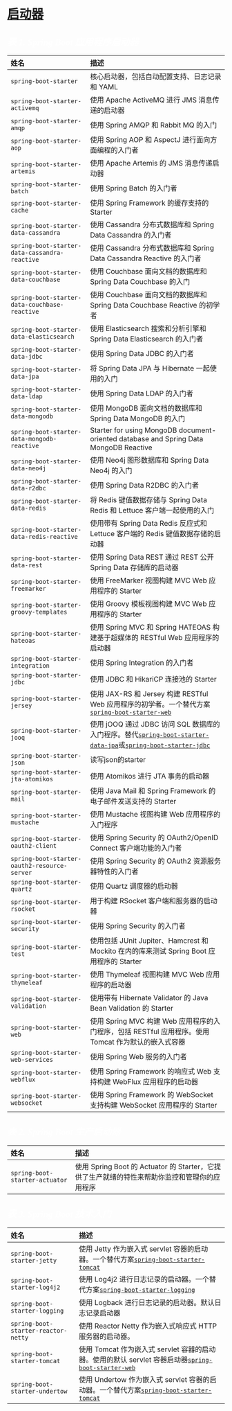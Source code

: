 # <font face=幼圆 color=white>[启动器](https://docs.spring.io/spring-boot/docs/2.6.7/reference/htmlsingle/#using.build-systems.starters)</font>

## <font face=幼圆 color=white>*表 1. Spring Boot 应用程序启动器*</font>

| 姓名                                          | 描述                                                         |
| :-------------------------------------------- | :----------------------------------------------------------- |
| `spring-boot-starter`                         | 核心启动器，包括自动配置支持、日志记录和 YAML                |
| `spring-boot-starter-activemq`                | 使用 Apache ActiveMQ 进行 JMS 消息传递的启动器               |
| `spring-boot-starter-amqp`                    | 使用 Spring AMQP 和 Rabbit MQ 的入门                         |
| `spring-boot-starter-aop`                     | 使用 Spring AOP 和 AspectJ 进行面向方面编程的入门者          |
| `spring-boot-starter-artemis`                 | 使用 Apache Artemis 的 JMS 消息传递启动器                    |
| `spring-boot-starter-batch`                   | 使用 Spring Batch 的入门者                                   |
| `spring-boot-starter-cache`                   | 使用 Spring Framework 的缓存支持的 Starter                   |
| `spring-boot-starter-data-cassandra`          | 使用 Cassandra 分布式数据库和 Spring Data Cassandra 的入门者 |
| `spring-boot-starter-data-cassandra-reactive` | 使用 Cassandra 分布式数据库和 Spring Data Cassandra Reactive 的入门者 |
| `spring-boot-starter-data-couchbase`          | 使用 Couchbase 面向文档的数据库和 Spring Data Couchbase 的入门 |
| `spring-boot-starter-data-couchbase-reactive` | 使用 Couchbase 面向文档的数据库和 Spring Data Couchbase Reactive 的初学者 |
| `spring-boot-starter-data-elasticsearch`      | 使用 Elasticsearch 搜索和分析引擎和 Spring Data Elasticsearch 的入门者 |
| `spring-boot-starter-data-jdbc`               | 使用 Spring Data JDBC 的入门者                               |
| `spring-boot-starter-data-jpa`                | 将 Spring Data JPA 与 Hibernate 一起使用的入门               |
| `spring-boot-starter-data-ldap`               | 使用 Spring Data LDAP 的入门者                               |
| `spring-boot-starter-data-mongodb`            | 使用 MongoDB 面向文档的数据库和 Spring Data MongoDB 的入门   |
| `spring-boot-starter-data-mongodb-reactive`   | Starter for using MongoDB document-oriented database and Spring Data MongoDB Reactive |
| `spring-boot-starter-data-neo4j`              | 使用 Neo4j 图形数据库和 Spring Data Neo4j 的入门             |
| `spring-boot-starter-data-r2dbc`              | 使用 Spring Data R2DBC 的入门者                              |
| `spring-boot-starter-data-redis`              | 将 Redis 键值数据存储与 Spring Data Redis 和 Lettuce 客户端一起使用的入门 |
| `spring-boot-starter-data-redis-reactive`     | 使用带有 Spring Data Redis 反应式和 Lettuce 客户端的 Redis 键值数据存储的启动器 |
| `spring-boot-starter-data-rest`               | 使用 Spring Data REST 通过 REST 公开 Spring Data 存储库的启动器 |
| `spring-boot-starter-freemarker`              | 使用 FreeMarker 视图构建 MVC Web 应用程序的 Starter          |
| `spring-boot-starter-groovy-templates`        | 使用 Groovy 模板视图构建 MVC Web 应用程序的 Starter          |
| `spring-boot-starter-hateoas`                 | 使用 Spring MVC 和 Spring HATEOAS 构建基于超媒体的 RESTful Web 应用程序的启动器 |
| `spring-boot-starter-integration`             | 使用 Spring Integration 的入门者                             |
| `spring-boot-starter-jdbc`                    | 使用 JDBC 和 HikariCP 连接池的 Starter                       |
| `spring-boot-starter-jersey`                  | 使用 JAX-RS 和 Jersey 构建 RESTful Web 应用程序的初学者。一个替代方案[`spring-boot-starter-web`](https://docs.spring.io/spring-boot/docs/2.6.7/reference/htmlsingle/#spring-boot-starter-web) |
| `spring-boot-starter-jooq`                    | 使用 jOOQ 通过 JDBC 访问 SQL 数据库的入门程序。替代[`spring-boot-starter-data-jpa`](https://docs.spring.io/spring-boot/docs/2.6.7/reference/htmlsingle/#spring-boot-starter-data-jpa)或[`spring-boot-starter-jdbc`](https://docs.spring.io/spring-boot/docs/2.6.7/reference/htmlsingle/#spring-boot-starter-jdbc) |
| `spring-boot-starter-json`                    | 读写json的starter                                            |
| `spring-boot-starter-jta-atomikos`            | 使用 Atomikos 进行 JTA 事务的启动器                          |
| `spring-boot-starter-mail`                    | 使用 Java Mail 和 Spring Framework 的电子邮件发送支持的 Starter |
| `spring-boot-starter-mustache`                | 使用 Mustache 视图构建 Web 应用程序的入门程序                |
| `spring-boot-starter-oauth2-client`           | 使用 Spring Security 的 OAuth2/OpenID Connect 客户端功能的入门者 |
| `spring-boot-starter-oauth2-resource-server`  | 使用 Spring Security 的 OAuth2 资源服务器特性的入门者        |
| `spring-boot-starter-quartz`                  | 使用 Quartz 调度器的启动器                                   |
| `spring-boot-starter-rsocket`                 | 用于构建 RSocket 客户端和服务器的启动器                      |
| `spring-boot-starter-security`                | 使用 Spring Security 的入门者                                |
| `spring-boot-starter-test`                    | 使用包括 JUnit Jupiter、Hamcrest 和 Mockito 在内的库来测试 Spring Boot 应用程序的 Starter |
| `spring-boot-starter-thymeleaf`               | 使用 Thymeleaf 视图构建 MVC Web 应用程序的启动器             |
| `spring-boot-starter-validation`              | 使用带有 Hibernate Validator 的 Java Bean Validation 的 Starter |
| `spring-boot-starter-web`                     | 使用 Spring MVC 构建 Web 应用程序的入门程序，包括 RESTful 应用程序。使用 Tomcat 作为默认的嵌入式容器 |
| `spring-boot-starter-web-services`            | 使用 Spring Web 服务的入门者                                 |
| `spring-boot-starter-webflux`                 | 使用 Spring Framework 的响应式 Web 支持构建 WebFlux 应用程序的启动器 |
| `spring-boot-starter-websocket`               | 使用 Spring Framework 的 WebSocket 支持构建 WebSocket 应用程序的 Starter |



## <font face=幼圆 color=white>*表 2. Spring Boot 生产启动器*</font>

| 姓名                           | 描述                                                         |
| :----------------------------- | :----------------------------------------------------------- |
| `spring-boot-starter-actuator` | 使用 Spring Boot 的 Actuator 的 Starter，它提供了生产就绪的特性来帮助你监控和管理你的应用程序 |



## <font face=幼圆 color=white>*表 3. Spring Boot 技术入门*</font>

| 姓名                                | 描述                                                         |
| :---------------------------------- | :----------------------------------------------------------- |
| `spring-boot-starter-jetty`         | 使用 Jetty 作为嵌入式 servlet 容器的启动器。一个替代方案[`spring-boot-starter-tomcat`](https://docs.spring.io/spring-boot/docs/2.6.7/reference/htmlsingle/#spring-boot-starter-tomcat) |
| `spring-boot-starter-log4j2`        | 使用 Log4j2 进行日志记录的启动器。一个替代方案[`spring-boot-starter-logging`](https://docs.spring.io/spring-boot/docs/2.6.7/reference/htmlsingle/#spring-boot-starter-logging) |
| `spring-boot-starter-logging`       | 使用 Logback 进行日志记录的启动器。默认日志记录启动器        |
| `spring-boot-starter-reactor-netty` | 使用 Reactor Netty 作为嵌入式响应式 HTTP 服务器的启动器。    |
| `spring-boot-starter-tomcat`        | 使用 Tomcat 作为嵌入式 servlet 容器的启动器。使用的默认 servlet 容器启动器[`spring-boot-starter-web`](https://docs.spring.io/spring-boot/docs/2.6.7/reference/htmlsingle/#spring-boot-starter-web) |
| `spring-boot-starter-undertow`      | 使用 Undertow 作为嵌入式 servlet 容器的启动器。一个替代方案[`spring-boot-starter-tomcat`](https://docs.spring.io/spring-boot/docs/2.6.7/reference/htmlsingle/#spring-boot-starter-tomcat) |